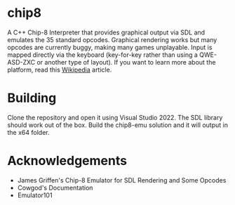 # chip8
A C++ Chip-8 Interpreter that provides graphical output via SDL and emulates the 35 standard opcodes. Graphical rendering works but many opcodes are currently buggy, making many games unplayable. Input is mapped directly via the keyboard (key-for-key rather than using a QWE-ASD-ZXC or another type of layout). If you want to learn more about the platform, read this [Wikipedia](https://en.wikipedia.org/wiki/CHIP-8) article. 

# Building
Clone the repository and open it using Visual Studio 2022. The SDL library should work out of the box. Build the chip8-emu solution and it will output in the x64 folder.

# Acknowledgements

- James Griffen's Chip-8 Emulator for SDL Rendering and Some Opcodes 
- Cowgod's Documentation
- Emulator101
